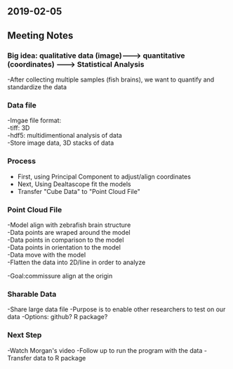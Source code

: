 ## 2019-02-05

## Meeting Notes
### Big idea: qualitative data (image)---> quantitative (coordinates) ---> Statistical Analysis
   -After collecting multiple samples (fish brains), we want to quantify and standardize the data
### Data file 
   -Imgae file format:  
     -tiff: 3D   
     -hdf5: multidimentional analysis of data  
   -Store image data, 3D stacks of data
### Process
   - First, using Principal Component to adjust/align coordinates
   - Next, Using Dealtascope fit the models
   - Transfer "Cube Data" to "Point Cloud File"
### Point Cloud File
   -Model align with zebrafish brain structure  
   -Data points are wraped around the model   
   -Data points in comparison to the model  
   -Data points in orientation to the model  
   -Data move with the model  
   -Flatten the data into 2D/line in order to analyze    

-Goal:commissure align at the origin

### Sharable Data 
   -Share large data file
   -Purpose is to enable other researchers to test on our data
   -Options: github? R package?
   
### Next Step
   -Watch Morgan's video 
   -Follow up to run the program with the data
   -Transfer data to R package
   

  
